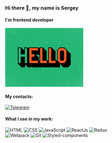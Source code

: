 ### Hi there 👋, my name is Sergey
#### I'm frontend developer

<img src="./images/hello-3.gif" width="50%" height="50%"/>

#### My contacts:
<a href="https://t.me/kirSerJS" target="_blank"><img src="https://img.shields.io/badge/-Telegram-0088cc?style=flat&logo=telegram&logoColor=white" alt="Telegram"></a> 

#### What I use in my work:
<img src="https://img.shields.io/badge/-HTML-E34F26?style=flate&logo=html5&logoColor=white" alt="HTML"> <img src="https://img.shields.io/badge/-CSS-1572B6?style=flate&logo=css3&logoColor=white" alt="CSS"> <img src="https://img.shields.io/badge/-JavaScript-F7DF1E?style=flate&logo=javascript&logoColor=white" alt="JavaScript"> <img src="https://img.shields.io/badge/-ReactJs-61DAFB?style=flate&logo=react&logoColor=white" alt="ReactJs"> <img src="https://img.shields.io/badge/-Redux-764ABC?style=flate&logo=redux&logoColor=white" alt="Redux"></br>
<img src="https://img.shields.io/badge/-Webpack-8DD6F9?style=flate&logo=webpack&logoColor=white" alt="Webpack"> <img src="https://img.shields.io/badge/-Git-F05032?style=flate&logo=git&logoColor=white" alt="Git"> <img src="https://img.shields.io/badge/-Styled%20components-DB7093?style=flate&logo=styled-components&logoColor=white" alt="Styled-components">
